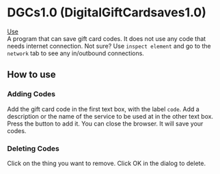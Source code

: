 # DGCs1.0 (DigitalGiftCardsaves1.0)
[Use](https://github.com/infinity-atom/DGCs1.0/releases)<br/>
A program that can save gift card codes. It does not use any code that needs internet connection. Not sure? Use `inspect element` and go to the `network` tab to see any in/outbound connections.
## How to use
### Adding Codes
Add the gift card code in the first text box, with the label `code`. Add a description or the name of the service to be used at in the other text box. Press the button to add it. You can close the browser. It will save your codes.
### Deleting Codes
Click on the thing you want to remove. Click OK in the dialog to delete.
